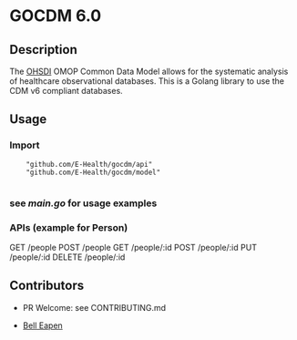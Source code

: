 # GOCDM 6.0 

## Description

The [OHSDI](https://www.ohdsi.org/) OMOP Common Data Model allows for the systematic analysis of healthcare observational databases. This is a Golang library to use the CDM v6 compliant databases.

## Usage

### Import
```
	"github.com/E-Health/gocdm/api"
	"github.com/E-Health/gocdm/model"
    
```

### see *main.go* for usage examples

### APIs (example for Person)

GET /people
POST /people
GET /people/:id
POST /people/:id
PUT /people/:id
DELETE /people/:id

## Contributors

* PR Welcome: see CONTRIBUTING.md

* [Bell Eapen](https://nuchange.ca)